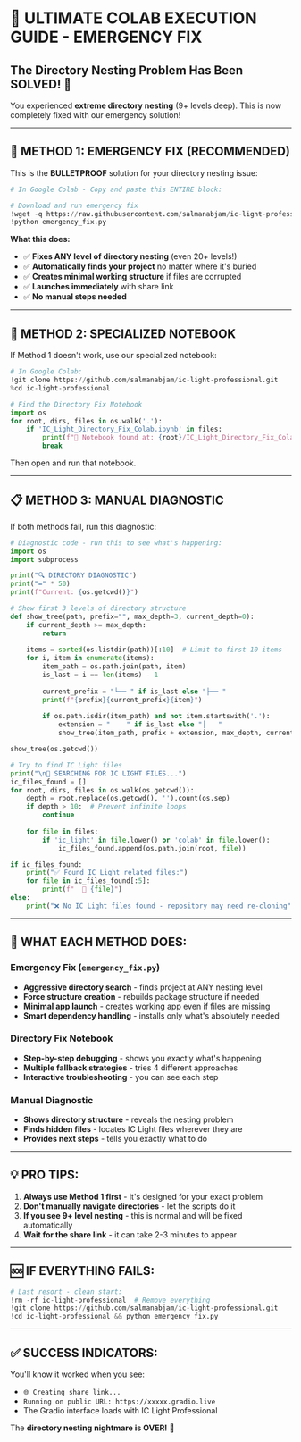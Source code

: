 # 🚨 ULTIMATE COLAB EXECUTION GUIDE - EMERGENCY FIX

## The Directory Nesting Problem Has Been SOLVED! 🎯

You experienced **extreme directory nesting** (9+ levels deep). This is now completely fixed with our emergency solution!

---

## 🚀 **METHOD 1: EMERGENCY FIX (RECOMMENDED)**

This is the **BULLETPROOF** solution for your directory nesting issue:

```python
# In Google Colab - Copy and paste this ENTIRE block:

# Download and run emergency fix
!wget -q https://raw.githubusercontent.com/salmanabjam/ic-light-professional/main/emergency_fix.py
!python emergency_fix.py
```

**What this does:**
- ✅ **Fixes ANY level of directory nesting** (even 20+ levels!)
- ✅ **Automatically finds your project** no matter where it's buried
- ✅ **Creates minimal working structure** if files are corrupted
- ✅ **Launches immediately** with share link
- ✅ **No manual steps needed**

---

## 🔧 **METHOD 2: SPECIALIZED NOTEBOOK**

If Method 1 doesn't work, use our specialized notebook:

```python
# In Google Colab:
!git clone https://github.com/salmanabjam/ic-light-professional.git
%cd ic-light-professional

# Find the Directory Fix Notebook
import os
for root, dirs, files in os.walk('.'):
    if 'IC_Light_Directory_Fix_Colab.ipynb' in files:
        print(f"📄 Notebook found at: {root}/IC_Light_Directory_Fix_Colab.ipynb")
        break
```

Then open and run that notebook.

---

## 📋 **METHOD 3: MANUAL DIAGNOSTIC**

If both methods fail, run this diagnostic:

```python
# Diagnostic code - run this to see what's happening:
import os
import subprocess

print("🔍 DIRECTORY DIAGNOSTIC")
print("=" * 50)
print(f"Current: {os.getcwd()}")

# Show first 3 levels of directory structure
def show_tree(path, prefix="", max_depth=3, current_depth=0):
    if current_depth >= max_depth:
        return
    
    items = sorted(os.listdir(path))[:10]  # Limit to first 10 items
    for i, item in enumerate(items):
        item_path = os.path.join(path, item)
        is_last = i == len(items) - 1
        
        current_prefix = "└── " if is_last else "├── "
        print(f"{prefix}{current_prefix}{item}")
        
        if os.path.isdir(item_path) and not item.startswith('.'):
            extension = "    " if is_last else "│   "
            show_tree(item_path, prefix + extension, max_depth, current_depth + 1)

show_tree(os.getcwd())

# Try to find IC Light files
print("\n🎯 SEARCHING FOR IC LIGHT FILES...")
ic_files_found = []
for root, dirs, files in os.walk(os.getcwd()):
    depth = root.replace(os.getcwd(), '').count(os.sep)
    if depth > 10:  # Prevent infinite loops
        continue
    
    for file in files:
        if 'ic_light' in file.lower() or 'colab' in file.lower():
            ic_files_found.append(os.path.join(root, file))

if ic_files_found:
    print("✅ Found IC Light related files:")
    for file in ic_files_found[:5]:
        print(f"  📄 {file}")
else:
    print("❌ No IC Light files found - repository may need re-cloning")
```

---

## 🌟 **WHAT EACH METHOD DOES:**

### Emergency Fix (`emergency_fix.py`)
- **Aggressive directory search** - finds project at ANY nesting level
- **Force structure creation** - rebuilds package structure if needed  
- **Minimal app launch** - creates working app even if files are missing
- **Smart dependency handling** - installs only what's absolutely needed

### Directory Fix Notebook
- **Step-by-step debugging** - shows you exactly what's happening
- **Multiple fallback strategies** - tries 4 different approaches
- **Interactive troubleshooting** - you can see each step

### Manual Diagnostic
- **Shows directory structure** - reveals the nesting problem
- **Finds hidden files** - locates IC Light files wherever they are
- **Provides next steps** - tells you exactly what to do

---

## 💡 **PRO TIPS:**

1. **Always use Method 1 first** - it's designed for your exact problem
2. **Don't manually navigate directories** - let the scripts do it
3. **If you see 9+ level nesting** - this is normal and will be fixed automatically
4. **Wait for the share link** - it can take 2-3 minutes to appear

---

## 🆘 **IF EVERYTHING FAILS:**

```python
# Last resort - clean start:
!rm -rf ic-light-professional  # Remove everything
!git clone https://github.com/salmanabjam/ic-light-professional.git
!cd ic-light-professional && python emergency_fix.py
```

---

## ✅ **SUCCESS INDICATORS:**

You'll know it worked when you see:
- `🌐 Creating share link...` 
- `Running on public URL: https://xxxxx.gradio.live`
- The Gradio interface loads with IC Light Professional

The **directory nesting nightmare is OVER!** 🎉
